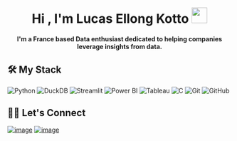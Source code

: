 <h1 align="center">Hi , I'm Lucas Ellong Kotto <img src="https://media.giphy.com/media/hvRJCLFzcasrR4ia7z/giphy.gif" width="35"></h1>

<h4 align="center">I'm a France based Data enthusiast dedicated to helping companies leverage insights from data. </h4>

## 🛠️ My Stack

![Python](https://img.shields.io/badge/python-3670A0?style=for-the-badge&logo=python&logoColor=ffdd54)
![DuckDB](https://img.shields.io/badge/DuckDB-FFF000.svg?style=for-the-badge&logo=DuckDB&logoColor=black)
![Streamlit](https://img.shields.io/badge/Streamlit-FF4B4B.svg?style=for-the-badge&logo=Streamlit&logoColor=white)
![Power BI](https://img.shields.io/badge/Power%20BI-F2C811.svg?style=for-the-badge&logo=Power-BI&logoColor=black)
![Tableau](https://img.shields.io/badge/Tableau-E97627.svg?style=for-the-badge&logo=Tableau&logoColor=white)
![C](https://img.shields.io/badge/C-A8B9CC.svg?style=for-the-badge&logo=C&logoColor=black)
![Git](https://img.shields.io/badge/Git-F05032.svg?style=for-the-badge&logo=Git&logoColor=white)
![GitHub](https://img.shields.io/badge/GitHub-181717.svg?style=for-the-badge&logo=GitHub&logoColor=white)

## 🙋‍♀️ Let's Connect

[![image](https://img.shields.io/badge/LinkedIn-0077B5?style=for-the-badge&logo=linkedin&logoColor=white)](https://www.linkedin.com/in/lucas-ellong-kotto/)
[![image](https://img.shields.io/badge/Gmail-D14836?style=for-the-badge&logo=gmail&logoColor=white)](mailto:lucas.ellong_kotto@edu.escp.eu)
</br>
